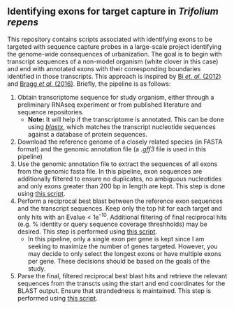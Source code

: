 ## Identifying exons for target capture in _Trifolium repens_

This repository contains scripts associated with identifying exons to be targeted with sequence capture probes in a large-scale project identifying the genome-wide consequences of urbanization. The goal is to begin with transcript sequences of a non-model organism (white clover in this case) and end with annotated exons with their corresponding boundaries identified in those transcripts. This approach is inspired by [Bi *et. al.* (2012)](https://bmcgenomics.biomedcentral.com/articles/10.1186/1471-2164-13-403) and [Bragg *et al.* (2016)](https://onlinelibrary.wiley.com/doi/abs/10.1111/1755-0998.12449). Briefly, the pipeline is as follows:

1. Obtain transcriptome sequence for study organism, either through a preliminary RNAseq experiment or from published literature and sequence repositories.
    * **Note:** It will help if the transcriptome is annotated. This can be done using [*blastx*](https://www.ncbi.nlm.nih.gov/books/NBK279684/), which matches the transcript nucleotide sequences against a database of protein sequences.
2. Download the reference genome of a closely related species (in FASTA format) and the genomic annotation file (a *.gff3* file is used in this pipeline)
3. Use the genomic annotation file to extract the sequences of all exons from the genomic fasta file. In this pipeline, exon sequences are additionally filtered to ensure no duplicates, no ambiguous nucleotides and only exons greater than 200 bp in length are kept. This step is done using [this script](scripts/python/01_retrieve-exons.py).
4. Perform a reciprocal best blast between the reference exon sequences and the transcript sequences. Keep only the top hit for each target and only hits with an Evalue < 1e<sup>-10</sup>. Additional filtering of final reciprocal hits (e.g. % identity or query sequence coverage threshholds) may be desired. This step is performed using [this script](scripts/python/02_reciprocal-best-blast.py).
    * In this pipeline, only a single exon per gene is kept since I am seeking to maximize the number of genes targeted. However, you may decide to only select the longest exons or have multiple exons per gene. These decisions should be based on the goals of the study.
5. Parse the final, filtered reciprocal best blast hits and retrieve the relevant sequences from the transcts using the start and end coordinates for the BLAST output. Ensure that strandedness is maintained. This step is performed using [this script](scripts/python/03_exon-targets.py).
